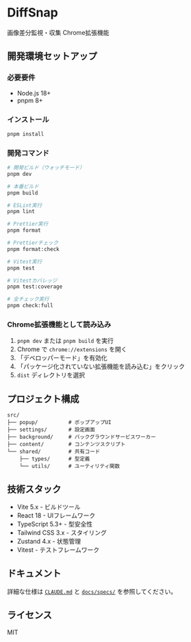 # DiffSnap

画像差分監視・収集 Chrome拡張機能

## 開発環境セットアップ

### 必要要件

- Node.js 18+
- pnpm 8+

### インストール

```bash
pnpm install
```

### 開発コマンド

```bash
# 開発ビルド（ウォッチモード）
pnpm dev

# 本番ビルド
pnpm build

# ESLint実行
pnpm lint

# Prettier実行
pnpm format

# Prettierチェック
pnpm format:check

# Vitest実行
pnpm test

# Vitestカバレッジ
pnpm test:coverage

# 全チェック実行
pnpm check:full
```

### Chrome拡張機能として読み込み

1. `pnpm dev` または `pnpm build` を実行
2. Chrome で `chrome://extensions` を開く
3. 「デベロッパーモード」を有効化
4. 「パッケージ化されていない拡張機能を読み込む」をクリック
5. `dist` ディレクトリを選択

## プロジェクト構成

```
src/
├── popup/          # ポップアップUI
├── settings/       # 設定画面
├── background/     # バックグラウンドサービスワーカー
├── content/        # コンテンツスクリプト
└── shared/         # 共有コード
    ├── types/      # 型定義
    └── utils/      # ユーティリティ関数
```

## 技術スタック

- Vite 5.x - ビルドツール
- React 18 - UIフレームワーク
- TypeScript 5.3+ - 型安全性
- Tailwind CSS 3.x - スタイリング
- Zustand 4.x - 状態管理
- Vitest - テストフレームワーク

## ドキュメント

詳細な仕様は [`CLAUDE.md`](./CLAUDE.md) と [`docs/specs/`](./docs/specs/) を参照してください。

## ライセンス

MIT
